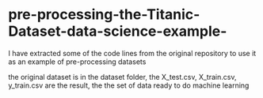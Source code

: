 # pre-processing-the-Titanic-Dataset-data-science-example-
I have extracted some of the code lines from the original repository to use it as an example of pre-processing datasets


the original dataset is in the dataset folder, the X_test.csv, X_train.csv, y_train.csv are the result, the the set of data ready to do machine learning

